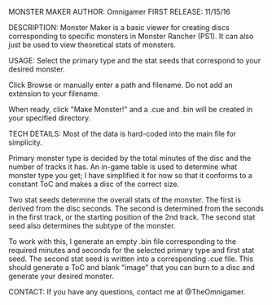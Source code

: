 MONSTER MAKER
AUTHOR: Omnigamer
FIRST RELEASE: 11/15/16

DESCRIPTION:
Monster Maker is a basic viewer for creating discs corresponding to specific monsters in Monster Rancher (PS1). It can also just be used to view theoretical stats of monsters.


USAGE:
Select the primary type and the stat seeds that correspond to your desired monster.

Click Browse or manually enter a path and filename. Do not add an extension to your filename.

When ready, click "Make Monster!" and a .cue and .bin will be created in your specified directory.


TECH DETAILS:
Most of the data is hard-coded into the main file for simplicity.

Primary monster type is decided by the total minutes of the disc and the number of tracks it has. An in-game table is used to determine what monster type you get; I have simplified it for now so that it conforms to a constant ToC and makes a disc of the correct size.

Two stat seeds determine the overall stats of the monster. The first is derived from the disc seconds. The second is determined from the seconds in the first track, or the starting position of the 2nd track. The second stat seed also determines the subtype of the monster.

To work with this, I generate an empty .bin file corresponding to the required minutes and seconds for the selected primary type and first stat seed. The second stat seed is written into a corresponding .cue file. This should generate a ToC and blank "image" that you can burn to a disc and generate your desired monster.


CONTACT:
If you have any questions, contact me at @TheOmnigamer.
